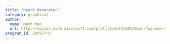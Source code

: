 ```yaml
---
title: "Heart Generator"
category: graphical
author:
  name: Math Man
  url: http://social.msdn.microsoft.com/profile/math%20%20man/?ws=usercard-mini
program_id: ZHP577-0
---
```

